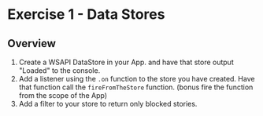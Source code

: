 Exercise 1 - Data Stores
=========================

## Overview

1. Create a WSAPI DataStore in your App.  and have that store output "Loaded" to the console.
2. Add a listener using the `.on` function to the store you have created. Have that function call the `fireFromTheStore` function. (bonus fire the function from the scope of the App)
3. Add a filter to your store to return only blocked stories.
